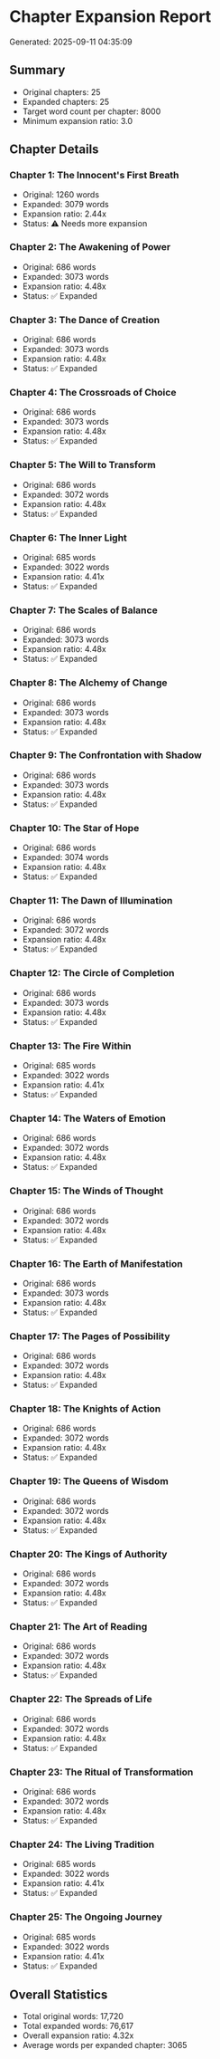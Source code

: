 # Chapter Expansion Report
Generated: 2025-09-11 04:35:09

## Summary
- Original chapters: 25
- Expanded chapters: 25
- Target word count per chapter: 8000
- Minimum expansion ratio: 3.0

## Chapter Details

### Chapter 1: The Innocent's First Breath
- Original: 1260 words
- Expanded: 3079 words
- Expansion ratio: 2.44x
- Status: ⚠️ Needs more expansion

### Chapter 2: The Awakening of Power
- Original: 686 words
- Expanded: 3073 words
- Expansion ratio: 4.48x
- Status: ✅ Expanded

### Chapter 3: The Dance of Creation
- Original: 686 words
- Expanded: 3073 words
- Expansion ratio: 4.48x
- Status: ✅ Expanded

### Chapter 4: The Crossroads of Choice
- Original: 686 words
- Expanded: 3073 words
- Expansion ratio: 4.48x
- Status: ✅ Expanded

### Chapter 5: The Will to Transform
- Original: 686 words
- Expanded: 3072 words
- Expansion ratio: 4.48x
- Status: ✅ Expanded

### Chapter 6: The Inner Light
- Original: 685 words
- Expanded: 3022 words
- Expansion ratio: 4.41x
- Status: ✅ Expanded

### Chapter 7: The Scales of Balance
- Original: 686 words
- Expanded: 3073 words
- Expansion ratio: 4.48x
- Status: ✅ Expanded

### Chapter 8: The Alchemy of Change
- Original: 686 words
- Expanded: 3073 words
- Expansion ratio: 4.48x
- Status: ✅ Expanded

### Chapter 9: The Confrontation with Shadow
- Original: 686 words
- Expanded: 3073 words
- Expansion ratio: 4.48x
- Status: ✅ Expanded

### Chapter 10: The Star of Hope
- Original: 686 words
- Expanded: 3074 words
- Expansion ratio: 4.48x
- Status: ✅ Expanded

### Chapter 11: The Dawn of Illumination
- Original: 686 words
- Expanded: 3072 words
- Expansion ratio: 4.48x
- Status: ✅ Expanded

### Chapter 12: The Circle of Completion
- Original: 686 words
- Expanded: 3073 words
- Expansion ratio: 4.48x
- Status: ✅ Expanded

### Chapter 13: The Fire Within
- Original: 685 words
- Expanded: 3022 words
- Expansion ratio: 4.41x
- Status: ✅ Expanded

### Chapter 14: The Waters of Emotion
- Original: 686 words
- Expanded: 3072 words
- Expansion ratio: 4.48x
- Status: ✅ Expanded

### Chapter 15: The Winds of Thought
- Original: 686 words
- Expanded: 3072 words
- Expansion ratio: 4.48x
- Status: ✅ Expanded

### Chapter 16: The Earth of Manifestation
- Original: 686 words
- Expanded: 3073 words
- Expansion ratio: 4.48x
- Status: ✅ Expanded

### Chapter 17: The Pages of Possibility
- Original: 686 words
- Expanded: 3072 words
- Expansion ratio: 4.48x
- Status: ✅ Expanded

### Chapter 18: The Knights of Action
- Original: 686 words
- Expanded: 3072 words
- Expansion ratio: 4.48x
- Status: ✅ Expanded

### Chapter 19: The Queens of Wisdom
- Original: 686 words
- Expanded: 3072 words
- Expansion ratio: 4.48x
- Status: ✅ Expanded

### Chapter 20: The Kings of Authority
- Original: 686 words
- Expanded: 3072 words
- Expansion ratio: 4.48x
- Status: ✅ Expanded

### Chapter 21: The Art of Reading
- Original: 686 words
- Expanded: 3072 words
- Expansion ratio: 4.48x
- Status: ✅ Expanded

### Chapter 22: The Spreads of Life
- Original: 686 words
- Expanded: 3072 words
- Expansion ratio: 4.48x
- Status: ✅ Expanded

### Chapter 23: The Ritual of Transformation
- Original: 686 words
- Expanded: 3072 words
- Expansion ratio: 4.48x
- Status: ✅ Expanded

### Chapter 24: The Living Tradition
- Original: 685 words
- Expanded: 3022 words
- Expansion ratio: 4.41x
- Status: ✅ Expanded

### Chapter 25: The Ongoing Journey
- Original: 685 words
- Expanded: 3022 words
- Expansion ratio: 4.41x
- Status: ✅ Expanded

## Overall Statistics
- Total original words: 17,720
- Total expanded words: 76,617
- Overall expansion ratio: 4.32x
- Average words per expanded chapter: 3065
